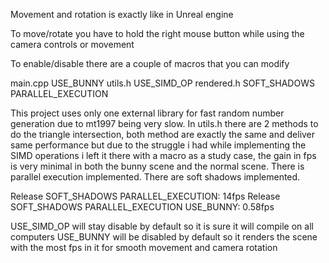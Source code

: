 
Movement and rotation is exactly like in Unreal engine

To move/rotate you have to hold the right mouse button while using the camera controls or movement

To enable/disable there are a couple of macros that you can modify

main.cpp USE_BUNNY
utils.h USE_SIMD_OP
rendered.h SOFT_SHADOWS PARALLEL_EXECUTION

This project uses only one external library for fast random number generation due to mt1997 being very slow.
In utils.h there are 2 methods to do the triangle intersection, both method are exactly the same and deliver same performance but due to the struggle i had while implementing the SIMD operations i left it there with a macro as a study case, the gain in fps is very minimal in both the bunny scene and the normal scene.
There is parallel execution implemented.
There are soft shadows implemented. 

Release	SOFT_SHADOWS PARALLEL_EXECUTION: 14fps
Release	SOFT_SHADOWS PARALLEL_EXECUTION USE_BUNNY: 0.58fps

USE_SIMD_OP will stay disable by default so it is sure it will compile on all computers
USE_BUNNY will be disabled by default so it renders the scene with the most fps in it for smooth movement and camera rotation


